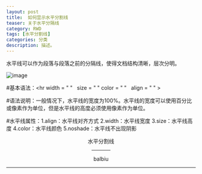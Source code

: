 ```yaml
---
layout: post
title:  如何显示水平分割线
teaser: 关于水平分隔线
category: RWD
tags: [水平分割线]
categories: 分类
description: 描述。
---
```


水平线可以作为段落与段落之前的分隔线，使得文档结构清晰，层次分明。


![image](https://debbie925.github.io/img/Superman.jpg)

#基本语法：<hr width = " "   size = " "  color = " "   align = " " >

#语法说明：一般情况下，水平线的宽度为100%。水平线的宽度可以使用百分比或像素作为单位，但是水平线的高度必须使用像素作为单位。

#水平线属性：1.align：水平线对齐方式
2.width：水平线宽度
3.size：水平线高度
4.color：水平线颜色
5.noshade：水平线不出现阴影


<html>
  <head>
    <title>didi</title>
  </head>
  <body>
    <center>水平分割线</senter>
    <hr size="6" width="10%" align="center" noshade color=red>
    <p>balbiu</p>
    <hr>
  </body>
</heml>
  

